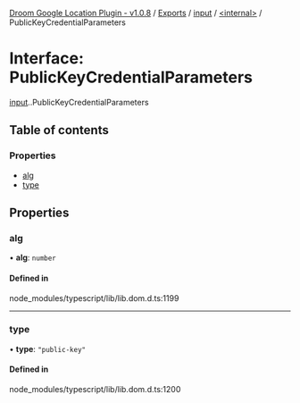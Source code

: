 [Droom Google Location Plugin - v1.0.8](../README.md) / [Exports](../modules.md) / [input](../modules/input.md) / [<internal\>](../modules/input._internal_.md) / PublicKeyCredentialParameters

# Interface: PublicKeyCredentialParameters

[input](../modules/input.md).[<internal>](../modules/input._internal_.md).PublicKeyCredentialParameters

## Table of contents

### Properties

- [alg](input._internal_.PublicKeyCredentialParameters.md#alg)
- [type](input._internal_.PublicKeyCredentialParameters.md#type)

## Properties

### alg

• **alg**: `number`

#### Defined in

node_modules/typescript/lib/lib.dom.d.ts:1199

___

### type

• **type**: ``"public-key"``

#### Defined in

node_modules/typescript/lib/lib.dom.d.ts:1200

